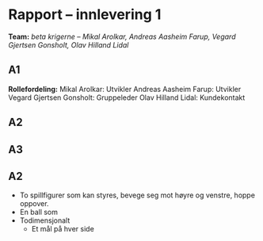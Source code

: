 # Rapport – innlevering 1
**Team:** 
*beta krigerne* – *Mikal Arolkar, Andreas Aasheim Farup, Vegard Gjertsen Gonsholt, Olav Hilland Lidal*

## A1
**Rollefordeling:**
Mikal Arolkar: Utvikler
Andreas Aasheim Farup: Utvikler
Vegard Gjertsen Gonsholt: Gruppeleder
Olav Hilland Lidal: Kundekontakt 

## A2


## A3


## A2
* To spillfigurer som kan styres, bevege seg mot høyre og venstre, hoppe oppover.
* En ball som 
* Todimensjonalt
    * Et mål på hver side
